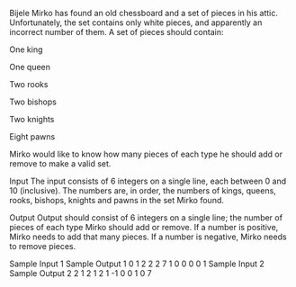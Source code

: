 Bijele
Mirko has found an old chessboard and a set of pieces in his attic. Unfortunately, the set contains only white pieces, and apparently an incorrect number of them. A set of pieces should contain:

One king

One queen

Two rooks

Two bishops

Two knights

Eight pawns

Mirko would like to know how many pieces of each type he should add or remove to make a valid set.

Input
The input consists of 6 integers on a single line, each between 0 and 10 (inclusive). The numbers are, in order, the numbers of kings, queens, rooks, bishops, knights and pawns in the set Mirko found.

Output
Output should consist of 6 integers on a single line; the number of pieces of each type Mirko should add or remove. If a number is positive, Mirko needs to add that many pieces. If a number is negative, Mirko needs to remove pieces.

Sample Input 1	Sample Output 1
0 1 2 2 2 7
1 0 0 0 0 1
Sample Input 2	Sample Output 2
2 1 2 1 2 1
-1 0 0 1 0 7